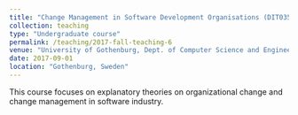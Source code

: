```yaml
---
title: "Change Management in Software Development Organisations (DIT035, Fall 2016-2017, approx. 30 students)"
collection: teaching
type: "Undergraduate course"
permalink: /teaching/2017-fall-teaching-6
venue: "University of Gothenburg, Dept. of Computer Science and Engineering (SEM Bachelor Program)"
date: 2017-09-01
location: "Gothenburg, Sweden"
---
```

This course focuses on explanatory theories on organizational change and change management in software industry.

